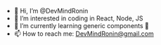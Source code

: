 - 👋 Hi, I’m @DevMindRonin
- 👀 I’m interested in coding in React, Node, JS
- 🌱 I’m currently learning generic components 🙏
- 📫 How to reach me: DevMindRonin@gmail.com

<!---
DevMindRonin/DevMindRonin is a ✨ special ✨ repository because its `README.md` (this file) appears on your GitHub profile.
You can click the Preview link to take a look at your changes.
--->
